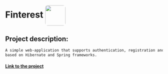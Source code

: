 # Finterest <img src="https://github.com/mrmax24/finterest-app/blob/main/resources/public/logo.png" style="border-radius:8px;" align="center" width=65px>
## Project description:
```bash
A simple web-application that supports authentication, registration and basic features of the smart wallet, 
based on Hibernate and Spring frameworks.
```

#### [Link to the project]()

